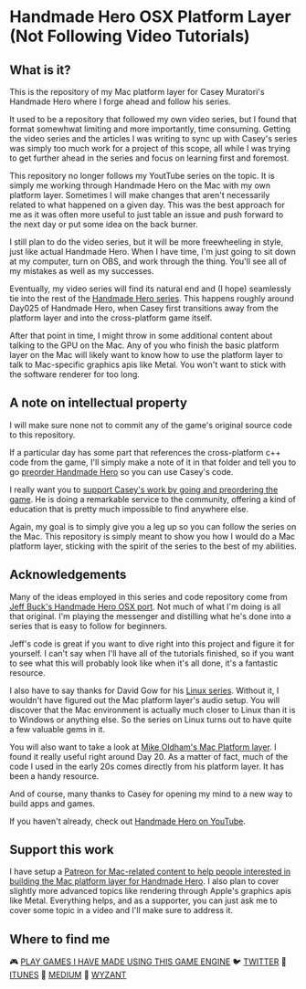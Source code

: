 # Handmade Hero OSX Platform Layer (Not Following Video Tutorials) 

## What is it?
This is the repository of my Mac platform layer for Casey Muratori's Handmade Hero where I forge ahead and follow his series.

It used to be a repository that followed my own video series, but I found that format somewhwat limiting and more importantly, time consuming. Getting the video series and the articles I was writing to sync up with Casey's series was simply too much work for a project of this scope, all while I was trying to get further ahead in the series and focus on learning first and foremost.

This repository no longer follows my YoutTube series on the topic. It is simply me working through Handmade Hero on the Mac with my own platform layer. Sometimes I will make changes that aren't necessarily related to what happened on a given day. This was the best approach for me as it was often more useful to just table an issue and push forward to the next day or put some idea on the back burner.

I still plan to do the video series, but it will be more freewheeling in style, just like actual Handmade Hero. When I have time, I'm just going to sit down at my computer, turn on OBS, and work through the thing. You'll see all of my mistakes as well as my successes.

Eventually, my video series will find its natural end and (I hope) seamlessly tie into the rest of the [Handmade Hero series](https://www.youtube.com/user/handmadeheroarchive). This happens roughly around Day025 of Handmade Hero, when Casey first transitions away from the platform layer and into the cross-platform game itself.

After that point in time, I might throw in some additional content about talking to the GPU on the Mac. Any of you who finish the basic platform layer on the Mac will likely want to know how to use the platform layer to talk to Mac-specific graphics apis like Metal. You won't want to stick with the software renderer for too long.

## A note on intellectual property
I will make sure none not to commit any of the game's original source code to this repository.

If a particular day has some part that references the cross-platform c++ code from the game, I'll simply make a note of it in that folder and tell you to go [preorder Handmade Hero](https://handmadehero.org) so you can use Casey's code.

I really want you to [support Casey's work by going and preordering the game](https://handmadehero.org). He is doing a remarkable service to the community, offering a kind of education that is pretty much impossible to find anywhere else.

Again, my goal is to simply give you a leg up so you can follow the series on the Mac. This repository is simply meant to show you how I would do a Mac platform layer, sticking with the spirit of the series to the best of my abilities.

## Acknowledgements
Many of the ideas employed in this series and code repository come from [Jeff Buck's Handmade Hero OSX port](https://github.com/itfrombit/osx_handmade). Not much of what I'm doing is all that original. I'm playing the messenger and distilling what he's done into a series that is easy to follow for beginners.

Jeff's code is great if you want to dive right into this project and figure it for yourself. I can't say when I'll have all of the tutorials finished, so if you want to see what this will probably look like when it's all done, it's a fantastic resource.

I also have to say thanks for David Gow for his [Linux series](https://davidgow.net/handmadepenguin/). Without it, I wouldn't have figured out the Mac platform layer's audio setup. You will discover that the Mac environment is actually much closer to Linux than it is to Windows or anything else. So the series on Linux turns out to have quite a few valuable gems in it.

You will also want to take a look at [Mike Oldham's Mac Platform layer](https://github.com/tarouszars/handmadehero_mac). I found it really useful right around Day 20. As a matter of fact, much of the code I used in the early 20s comes directly from his platform layer. It has been a handy resource.

And of course, many thanks to Casey for opening my mind to a new way to build apps and games.

If you haven't already, check out [Handmade Hero on YouTube](https://www.youtube.com/user/handmadeheroarchive).

## Support this work
I have setup a [Patreon for Mac-related content to help people interested in building the Mac platform layer for Handmade Hero](https://www.patreon.com/tedbendixson). I also plan to cover slightly more advanced topics like rendering through Apple's graphics apis like Metal. Everything helps, and as a supporter, you can just ask me to cover some topic in a video and I'll make sure to address it.

## Where to find me
🎮 [PLAY GAMES I HAVE MADE USING THIS GAME ENGINE](https://tedbendixson.itch.io/cove-kid)
🐦 [TWITTER](https://twitter.com/TBendixson)
📱 [ITUNES](https://apps.apple.com/us/developer/send-it-apps-llc/id1139954390)
📄 [MEDIUM](https://theobendixson.medium.com)
🦉 [WYZANT](https://www.wyzant.com/tutor/profile)
